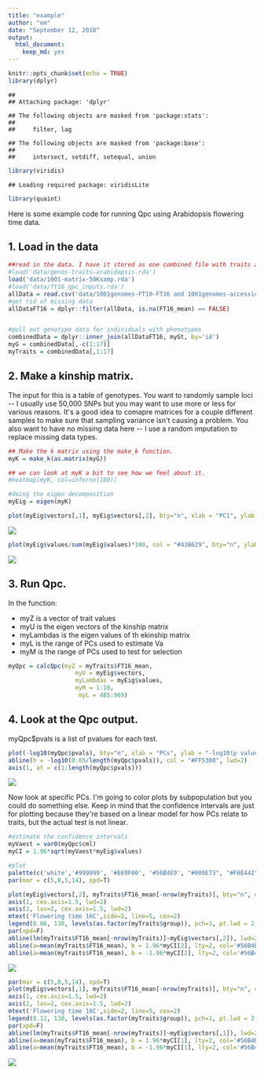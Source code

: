 ```yaml
---
title: "example"
author: "em"
date: "September 12, 2018"
output:
  html_document:
    keep_md: yes
---
```



```r
knitr::opts_chunk$set(echo = TRUE)
library(dplyr)
```

```
## 
## Attaching package: 'dplyr'
```

```
## The following objects are masked from 'package:stats':
## 
##     filter, lag
```

```
## The following objects are masked from 'package:base':
## 
##     intersect, setdiff, setequal, union
```

```r
library(viridis)
```

```
## Loading required package: viridisLite
```

```r
library(quaint)
```

Here is some example code for running Qpc using Arabidopsis flowering time data.


## 1. Load in the data

```r
##read in the data. I have it stored as one combined file with traits and genotypes and other info for all the individuals in my dataset.
#load('data/genos-traits-arabidopsis.rda')
load('data/1001-matrix-50Ksamp.rda')
#load('data/ft16_qpc_inputs.rda')
allData = read.csv('data/1001genomes-FT10-FT16 and 1001genomes-accessions.csv', stringsAsFactors = F)
#get rid of missing data
allDataFT16 = dplyr::filter(allData, is.na(FT16_mean) == FALSE)


#pull out genotype data for individuals with phenotypes
combinedData = dplyr::inner_join(allDataFT16, myGt, by='id')
myG = combinedData[,-c(1:17)]
myTraits = combinedData[,1:17]
```


## 2. Make a kinship matrix. 
The input for this is a table of genotypes. You want to randomly sample loci -- I usually use 50,000 SNPs but you may want to use more or less for various reasons. It's a good idea to comapre matrices for a couple different samples to make sure that sampling variance isn't causing a problem. You also want to have no missing data here -- I use a random imputation to replace missing data types. 

```r
## Make the k matrix using the make_k function.
myK = make_k(as.matrix(myG))

## we can look at myK a bit to see how we feel about it.
#heatmap(myK, col=inferno(100))

#doing the eigen decomposition
myEig = eigen(myK)

plot(myEig$vectors[,1], myEig$vectors[,2], bty="n", xlab = "PC1", ylab = "PC2", col = '#FF5300')
```

![](example_files/figure-html/kinshipmatrix-1.png)<!-- -->

```r
plot(myEig$values/sum(myEig$values)*100, col = "#43B629", bty="n", ylab = "% variation explained by each PC", xlab = "PC")
```

![](example_files/figure-html/kinshipmatrix-2.png)<!-- -->

## 3. Run Qpc. 
In the function:
* myZ is a vector of trait values
* myU is the eigen vectors of the kinship matrix
* myLambdas is the eigen values of th ekinship matrix
* myL is the range of PCs used to estimate Va
* myM is the range of PCs used to test for selection

```r
myQpc = calcQpc(myZ = myTraits$FT16_mean, 
                   myU = myEig$vectors, 
                   myLambdas = myEig$values,
                   myM = 1:10,
                    myL = 485:969)
```

## 4. Look at the Qpc output.


myQpc$pvals is a list of pvalues for each test.


```r
plot(-log10(myQpc$pvals), bty="n", xlab = "PCs", ylab = "-log10(p value)", col = "#1BB6AF", lwd=2, xaxt="n")
abline(h = -log10(0.05/length(myQpc$pvals)), col = "#FF5300", lwd=2)
axis(1, at = c(1:length(myQpc$pvals)))
```

![](example_files/figure-html/Qpcresults-1.png)<!-- -->

Now look at specific PCs. I'm going to color plots by subpopulation but you could do something else. Keep in mind that the confidence intervals are just for plotting because they're based on a linear model for how PCs relate to traits, but the actual test is not linear. 

```r
#estimate the confidence intervals
myVaest = var0(myQpc$cml)
myCI = 1.96*sqrt(myVaest*myEig$values)

#plot
palette(c('white','#999999', '#E69F00', '#56B4E9', "#009E73", "#F0E442", "#0072B2", "#D55E00", "#CC79A7", 'black', 'mediumpurple3'))
par(mar = c(5,8,5,14), xpd=T)

plot(myEig$vectors[,2], myTraits$FT16_mean[-nrow(myTraits)], bty="n", col = as.factor(myTraits$group), lwd=2, ylab = "", yaxt="n",xlab = "PC2", cex.lab=2, cex.axis=2, xaxt="n")
axis(1, cex.axis=1.5, lwd=2)
axis(2, las=2, cex.axis=1.5, lwd=2)
mtext('Flowering time 16C',side=2, line=5, cex=2)
legend(0.06, 130, levels(as.factor(myTraits$group)), pch=1, pt.lwd = 2,col = palette(), bty="n", text.width = 0.04)
par(xpd=F)
abline(lm(myTraits$FT16_mean[-nrow(myTraits)]~myEig$vectors[,2]), lwd=2, col = "#0072B2")
abline(a=mean(myTraits$FT16_mean), b = 1.96*myCI[2], lty=2, col='#56B4E9', lwd=2)
abline(a=mean(myTraits$FT16_mean), b = -1.96*myCI[2], lty=2, col='#56B4E9', lwd=2)
```

![](example_files/figure-html/Qpcresults2-1.png)<!-- -->

```r
par(mar = c(5,8,5,14), xpd=T)
plot(myEig$vectors[,1], myTraits$FT16_mean[-nrow(myTraits)], bty="n", col = as.factor(myTraits$group), lwd=2, ylab = "", yaxt="n",xlab = "PC1", cex.lab=2, cex.axis=2, xaxt="n")
axis(1, cex.axis=1.5, lwd=2)
axis(2, las=2, cex.axis=1.5, lwd=2)
mtext('Flowering time 16C',side=2, line=5, cex=2)
legend(0.12, 130, levels(as.factor(myTraits$group)), pch=1, pt.lwd = 2,col = palette(), bty="n", text.width = 0.04)
par(xpd=F)
abline(lm(myTraits$FT16_mean[-nrow(myTraits)]~myEig$vectors[,1]), lwd=2, col = "#0072B2")
abline(a=mean(myTraits$FT16_mean), b = 1.96*myCI[1], lty=2, col='#56B4E9', lwd=2)
abline(a=mean(myTraits$FT16_mean), b = -1.96*myCI[1], lty=2, col='#56B4E9', lwd=2)
```

![](example_files/figure-html/Qpcresults2-2.png)<!-- -->




